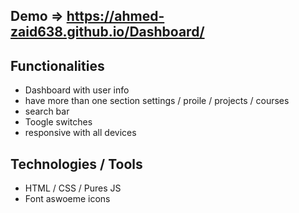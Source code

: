 ## Demo =>  https://ahmed-zaid638.github.io/Dashboard/

## Functionalities 
- Dashboard with user info 
- have more than one section settings / proile / projects / courses
- search bar 
- Toogle switches
- responsive with all devices

## Technologies / Tools 
- HTML / CSS / Pures JS
- Font aswoeme icons

